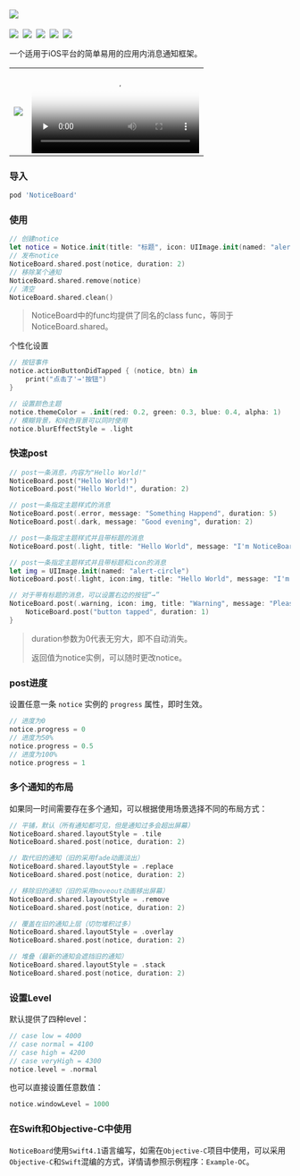 # ![](https://raw.githubusercontent.com/xaoxuu/NoticeBoard/master/resources/header.png)

[![](https://img.shields.io/badge/license-MIT-green.svg?style=flat)](https://raw.githubusercontent.com/xaoxuu/NoticeBoard/master/LICENSE)  [![](https://img.shields.io/badge/platform-iOS%208%2B%20-orange.svg?style=flat)](https://www.apple.com/nl/ios/)  [![](https://img.shields.io/cocoapods/v/NoticeBoard.svg?style=flat)](https://cocoapods.org/pods/NoticeBoard)  [![](https://img.shields.io/cocoapods/dt/NoticeBoard.svg)](https://codeload.github.com/xaoxuu/NoticeBoard/zip/master)  [![](https://img.shields.io/cocoapods/at/NoticeBoard.svg)](https://cocoapods.org/pods/NoticeBoard) 



一个适用于iOS平台的简单易用的应用内消息通知框架。

|                                                              |                                                              |
| ------------------------------------------------------------ | ------------------------------------------------------------ |
| ![](https://user-images.githubusercontent.com/16400144/43441330-10b44176-94cd-11e8-8a1e-d0870273e537.PNG) | <video id="video" controls="" preload="none"  poster="https://user-images.githubusercontent.com/16400144/43441330-10b44176-94cd-11e8-8a1e-d0870273e537.PNG" width=100%>  <source id="mp4" src="http://pcpw4brqf.bkt.clouddn.com/noticeboard0731.MP4" type="video/mp4"></video> |



### 导入

```ruby
pod 'NoticeBoard'
```

### 使用

```swift
// 创建notice
let notice = Notice.init(title: "标题", icon: UIImage.init(named: "alert-"), body: "正文")
// 发布notice       
NoticeBoard.shared.post(notice, duration: 2)
// 移除某个通知
NoticeBoard.shared.remove(notice)
// 清空
NoticeBoard.shared.clean()
```

> NoticeBoard中的func均提供了同名的class func，等同于NoticeBoard.shared。

个性化设置

```swift
// 按钮事件
notice.actionButtonDidTapped { (notice, btn) in
    print("点击了'→'按钮")
}

// 设置颜色主题
notice.themeColor = .init(red: 0.2, green: 0.3, blue: 0.4, alpha: 1)
// 模糊背景，和纯色背景可以同时使用
notice.blurEffectStyle = .light
```



### 快速post

```swift
// post一条消息，内容为"Hello World!"
NoticeBoard.post("Hello World!")
NoticeBoard.post("Hello World!", duration: 2)

// post一条指定主题样式的消息
NoticeBoard.post(.error, message: "Something Happend", duration: 5)
NoticeBoard.post(.dark, message: "Good evening", duration: 2)

// post一条指定主题样式并且带标题的消息
NoticeBoard.post(.light, title: "Hello World", message: "I'm NoticeBoard.", duration: 2)

// post一条指定主题样式并且带标题和icon的消息
let img = UIImage.init(named: "alert-circle")
NoticeBoard.post(.light, icon:img, title: "Hello World", message: "I'm NoticeBoard.", duration: 2)

// 对于带有标题的消息，可以设置右边的按钮“→”
NoticeBoard.post(.warning, icon: img, title: "Warning", message: "Please see more info", duration: 0) { (notice, sender) in
    NoticeBoard.post("button tapped", duration: 1)
}
```

> duration参数为0代表无穷大，即不自动消失。
>
> 返回值为notice实例，可以随时更改notice。



### post进度

设置任意一条 `notice` 实例的 `progress` 属性，即时生效。

```swift
// 进度为0
notice.progress = 0
// 进度为50%
notice.progress = 0.5
// 进度为100%
notice.progress = 1
```



### 多个通知的布局

如果同一时间需要存在多个通知，可以根据使用场景选择不同的布局方式：

```swift
// 平铺，默认（所有通知都可见，但是通知过多会超出屏幕）
NoticeBoard.shared.layoutStyle = .tile
NoticeBoard.shared.post(notice, duration: 2)

// 取代旧的通知（旧的采用fade动画淡出）
NoticeBoard.shared.layoutStyle = .replace
NoticeBoard.shared.post(notice, duration: 2)

// 移除旧的通知（旧的采用moveout动画移出屏幕）
NoticeBoard.shared.layoutStyle = .remove
NoticeBoard.shared.post(notice, duration: 2)

// 覆盖在旧的通知上层（切勿堆积过多）
NoticeBoard.shared.layoutStyle = .overlay
NoticeBoard.shared.post(notice, duration: 2)

// 堆叠（最新的通知会遮挡旧的通知）
NoticeBoard.shared.layoutStyle = .stack
NoticeBoard.shared.post(notice, duration: 2)
```



### 设置Level

默认提供了四种level：

```swift
// case low = 4000
// case normal = 4100
// case high = 4200
// case veryHigh = 4300
notice.level = .normal
```

也可以直接设置任意数值：

```swift
notice.windowLevel = 1000
```



### 在Swift和Objective-C中使用

`NoticeBoard`使用`Swift4.1`语言编写，如需在`Objective-C`项目中使用，可以采用`Objective-C`和`Swift`混编的方式，详情请参照示例程序：`Example-OC`。